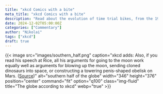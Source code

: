 ```yaml
---
title: "xkcd Comics with a bite"
meta_title: "xkcd Comics with a bite"
description: "Read about the evolution of time trial bikes, from the 1980 Moscow Olympics to modern-day racing, and why these aero machines might be more dangerous than they’re worth."
date: 2024-12-02T05:00:00Z
categories: ["Commentary"]
author: "Nikolai"
tags: ["xkcd"]
draft: true
---
```


{{< image src="images/southern_half.png" caption="xkcd adds: Also, if you read his speech at Rice, all his arguments for going to the moon work equally well as arguments for blowing up the moon, sending cloned dinosaurs into space, or constructing a towering penis-shaped obelisk on Mars. (<a href='https://xkcd.com/753/'>Source</a>)" alt="southern half of the globe" width="346" height="376" position="center" command="fit" option="q100" class="img-fluid" title="The globe according to xkcd"  webp="true" >}}
